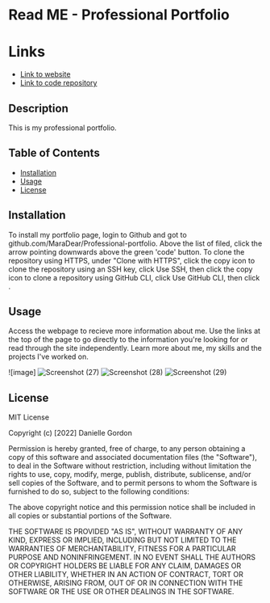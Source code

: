 # Read ME - Professional Portfolio 

# Links

* [Link to website](https://maradear.github.io/professional-portfolio/)
* [Link to code repository](https://github.com/MaraDear/professinal-portfolio)

## Description

This is my professional portfolio. 

## Table of Contents

* [Installation](#installation)
* [Usage](#usage)
* [License](#license)

## Installation

To install my portfolio page, login to Github and got to github.com/MaraDear/Professional-portfolio. Above the list of filed, click the arrow pointing downwards above the green 'code' button. To clone the repository using HTTPS, under "Clone with HTTPS", click the copy icon to clone the repository using an SSH key, click Use SSH, then click the copy icon to clone a repository using GitHub CLI, click Use GitHub CLI, then click .

## Usage

Access the webpage to recieve more information about me. Use the links at the top of the page to go directly to the information you're looking for or read through the site independently. Learn more about me, my skills and the projects I've worked on.

![image] ![Screenshot (27)](https://user-images.githubusercontent.com/102925259/166175688-3ae1f702-91e9-4d1d-a204-2c7fd1a9a43c.png)
![Screenshot (28)](https://user-images.githubusercontent.com/102925259/166175704-6e42b599-c087-4842-a5a4-f371b8663940.png)
![Screenshot (29)](https://user-images.githubusercontent.com/102925259/166175711-79f1e193-7125-4f94-b9d0-5b81dfbd8e20.png)



## License
MIT License

Copyright (c) [2022] Danielle Gordon

Permission is hereby granted, free of charge, to any person obtaining a copy of this software and associated documentation files (the "Software"), to deal in the Software without restriction, including without limitation the rights to use, copy, modify, merge, publish, distribute, sublicense, and/or sell copies of the Software, and to permit persons to whom the Software is furnished to do so, subject to the following conditions:

The above copyright notice and this permission notice shall be included in all copies or substantial portions of the Software.

THE SOFTWARE IS PROVIDED "AS IS", WITHOUT WARRANTY OF ANY KIND, EXPRESS OR IMPLIED, INCLUDING BUT NOT LIMITED TO THE WARRANTIES OF MERCHANTABILITY, FITNESS FOR A PARTICULAR PURPOSE AND NONINFRINGEMENT. IN NO EVENT SHALL THE AUTHORS OR COPYRIGHT HOLDERS BE LIABLE FOR ANY CLAIM, DAMAGES OR OTHER LIABILITY, WHETHER IN AN ACTION OF CONTRACT, TORT OR OTHERWISE, ARISING FROM, OUT OF OR IN CONNECTION WITH THE SOFTWARE OR THE USE OR OTHER DEALINGS IN THE SOFTWARE.
                           
